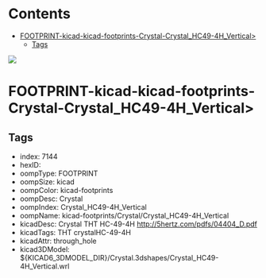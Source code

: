 



Contents
========

* [FOOTPRINT-kicad-kicad-footprints-Crystal-Crystal_HC49-4H_Vertical>](#footprint-kicad-kicad-footprints-crystal-crystal_hc49-4h_vertical)
	* [Tags](#tags)
  
![][im]
# FOOTPRINT-kicad-kicad-footprints-Crystal-Crystal_HC49-4H_Vertical>

## Tags

- index: 7144
- hexID: 
- oompType: FOOTPRINT
- oompSize: kicad
- oompColor: kicad-footprints
- oompDesc: Crystal
- oompIndex: Crystal_HC49-4H_Vertical
- oompName: kicad-footprints/Crystal/Crystal_HC49-4H_Vertical
- kicadDesc: Crystal THT HC-49-4H http://5hertz.com/pdfs/04404_D.pdf
- kicadTags: THT crystalHC-49-4H
- kicadAttr: through_hole
- kicad3DModel: ${KICAD6_3DMODEL_DIR}/Crystal.3dshapes/Crystal_HC49-4H_Vertical.wrl



[im]: image.png
